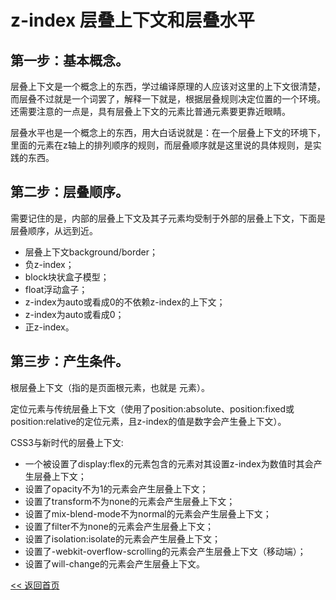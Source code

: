 z-index 层叠上下文和层叠水平
======================

## 第一步：基本概念。

层叠上下文是一个概念上的东西，学过编译原理的人应该对这里的上下文很清楚，而层叠不过就是一个词罢了，解释一下就是，根据层叠规则决定位置的一个环境。还需要注意的一点是，具有层叠上下文的元素比普通元素要更靠近眼睛。

层叠水平也是一个概念上的东西，用大白话说就是：在一个层叠上下文的环境下，里面的元素在z轴上的排列顺序的规则，而层叠顺序就是这里说的具体规则，是实践的东西。

## 第二步：层叠顺序。

需要记住的是，内部的层叠上下文及其子元素均受制于外部的层叠上下文，下面是层叠顺序，从远到近。

- 层叠上下文background/border；
- 负z-index；
- block块状盒子模型；
- float浮动盒子；
- z-index为auto或看成0的不依赖z-index的上下文；
- z-index为auto或看成0；
- 正z-index。

## 第三步：产生条件。

根层叠上下文（指的是页面根元素，也就是 元素）。

定位元素与传统层叠上下文（使用了position:absolute、position:fixed或position:relative的定位元素，且z-index的值是数字会产生叠上下文）。

CSS3与新时代的层叠上下文:

- 一个被设置了display:flex的元素包含的元素对其设置z-index为数值时其会产生层叠上下文；
- 设置了opacity不为1的元素会产生层叠上下文；
- 设置了transform不为none的元素会产生层叠上下文；
- 设置了mix-blend-mode不为normal的元素会产生层叠上下文；
- 设置了filter不为none的元素会产生层叠上下文；
- 设置了isolation:isolate的元素会产生层叠上下文；
- 设置了-webkit-overflow-scrolling的元素会产生层叠上下文（移动端）；
- 设置了will-change的元素会产生层叠上下文。

[<< 返回首页](../README.md)
